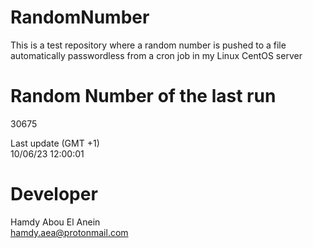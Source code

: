 # RandomNumber    
This is a test repository where a random number is pushed to a file automatically passwordless from a cron job in my Linux CentOS server    
# Random Number of the last run   
30675
      
Last update (GMT +1)    
10/06/23 12:00:01
# Developer    
Hamdy Abou El Anein   
hamdy.aea@protonmail.com
